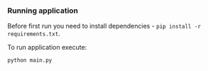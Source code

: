 ### Running application
Before first run you need to install dependencies - `pip install -r requirements.txt`.

To run application execute:
```
python main.py
```